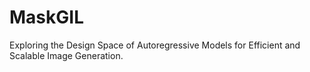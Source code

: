 # MaskGIL
Exploring the Design Space of Autoregressive Models for Efficient and Scalable Image Generation.
